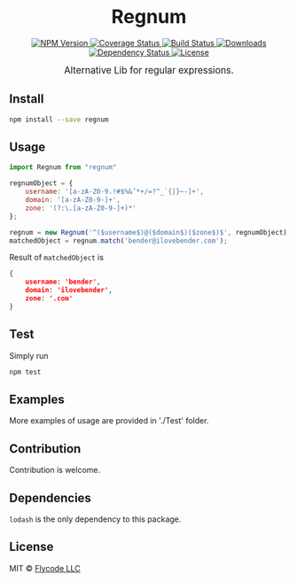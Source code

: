 <big><h1 align="center">Regnum</h1></big>

<p align="center">
  <a href="https://npmjs.org/package/regnum">
    <img src="https://img.shields.io/npm/v/regnum.svg?style=flat-square"
         alt="NPM Version">
  </a>

  <a href="https://coveralls.io/r/flyCode-dev/regnum">
    <img src="https://img.shields.io/coveralls/flyCode-dev/regnum.svg?style=flat-square"
         alt="Coverage Status">
  </a>

  <a href="https://travis-ci.org/flyCode-dev/regnum">
    <img src="https://img.shields.io/travis/flyCode-dev/regnum.svg?style=flat-square"
         alt="Build Status">
  </a>

  <a href="https://npmjs.org/package/regnum">
    <img src="http://img.shields.io/npm/dm/regnum.svg?style=flat-square"
         alt="Downloads">
  </a>

  <a href="https://david-dm.org/flyCode-dev/regnum.svg">
    <img src="https://david-dm.org/flyCode-dev/regnum.svg?style=flat-square"
         alt="Dependency Status">
  </a>

  <a href="https://github.com/flyCode-dev/regnum/blob/master/LICENSE">
    <img src="https://img.shields.io/npm/l/regnum.svg?style=flat-square"
         alt="License">
  </a>
</p>

<p align="center"><big>
Alternative Lib for regular expressions.
</big></p>


## Install

```sh
npm install --save regnum
```

## Usage

```js
import Regnum from "regnum"

regnumObject = {
    username: '[a-zA-Z0-9.!#$%&’*+/=?^_`{|}~-]+',
    domain: '[a-zA-Z0-9-]+',
    zone: '(?:\.[a-zA-Z0-9-]+)*'
};

regnum = new Regnum('^($username$)@($domain$)($zone$)$', regnumObject);
matchedObject = regnum.match('bender@ilovebender.com');

```
Result of `matchedObject` is 
```json
{
    username: 'bender',
    domain: 'ilovebender',
    zone: '.com'
}
```

## Test

Simply run 

```sh
npm test
```
## Examples
More examples of usage are provided in './Test' folder.

## Contribution
Contribution is welcome.

## Dependencies
`lodash` is the only dependency to this package.
## License

MIT © [Flycode LLC](http://fly.co.de)

[npm-url]: https://npmjs.org/package/regnum
[npm-image]: https://img.shields.io/npm/v/regnum.svg?style=flat-square

[travis-url]: https://travis-ci.org/flyCode-dev/regnum
[travis-image]: https://img.shields.io/travis/flyCode-dev/regnum.svg?style=flat-square

[coveralls-url]: https://coveralls.io/r/flyCode-dev/regnum
[coveralls-image]: https://img.shields.io/coveralls/flyCode-dev/regnum.svg?style=flat-square

[depstat-url]: https://david-dm.org/flyCode-dev/regnum
[depstat-image]: https://david-dm.org/flyCode-dev/regnum.svg?style=flat-square

[download-badge]: http://img.shields.io/npm/dm/regnum.svg?style=flat-square
